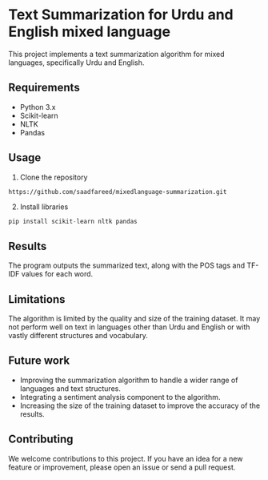 # Text Summarization for Urdu and English mixed language

This project implements a text summarization algorithm for mixed languages, specifically Urdu and English.

## Requirements
- Python 3.x
- Scikit-learn
- NLTK
- Pandas

## Usage
1. Clone the repository
```git
https://github.com/saadfareed/mixedlanguage-summarization.git
```
2. Install libraries 
```python
pip install scikit-learn nltk pandas
```


## Results
The program outputs the summarized text, along with the POS tags and TF-IDF values for each word.

## Limitations
The algorithm is limited by the quality and size of the training dataset. It may not perform well on text in languages other than Urdu and English or with vastly different structures and vocabulary.

## Future work
- Improving the summarization algorithm to handle a wider range of languages and text structures.
- Integrating a sentiment analysis component to the algorithm.
- Increasing the size of the training dataset to improve the accuracy of the results.

## Contributing
We welcome contributions to this project. If you have an idea for a new feature or improvement, please open an issue or send a pull request.
